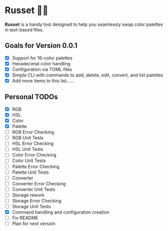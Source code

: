 # Russet 🎨🦀

**Russet** is a handy tool designed to help you seamlessly swap color palettes in text-based files.

## Goals for Version 0.0.1

- [x] Support for 16-color palettes
- [x] Hexadecimal color handling
- [x] Configuration via TOML files
- [x] Simple CLI with commands to add, delete, edit, convert, and list palettes
- [x] Add more items to this list......

## Personal TODOs
- [x] RGB 
- [x] HSL 
- [x] Color 
- [x] Palette
- [ ] RGB Error Checking
- [ ] RGB Unit Tests
- [ ] HSL Error Checking
- [ ] HSL Unit Tests
- [ ] Color Error Checking
- [ ] Color Unit Tests
- [ ] Palette Error Checking
- [ ] Palette Unit Tests
- [ ] Converter
- [ ] Converter Error Checking
- [ ] Converter Unit Tests
- [ ] Storage rework
- [ ] Storage Error Checking
- [ ] Storage Unit Tests
- [x] Command handling and configuration creation
- [ ] Fix README
- [ ] Plan for next versoin
